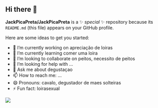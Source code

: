 ## Hi there 👋 


**JackPicaPreta/JackPicaPreta** is a ✨ _special_ ✨ repository because its `README.md` (this file) appears on your GitHub profile.

Here are some ideas to get you started:

- 🔭 I’m currently working on apreciação de loiras
- 🌱 I’m currently learning comer uma loira
- 👯 I’m looking to collaborate on peitos, necessito de peitos
- 🤔 I’m looking for help with ...
- 💬 Ask me about degustaçao
- 📫 How to reach me: ...
- 😄 Pronouns: cavalo, degustador de maes solteiras
- ⚡ Fun fact: loirasexual

![](https://media1.giphy.com/media/v1.Y2lkPTc5MGI3NjExeG1mN3c0MDJpMTJvamhpYmJlNDI2MjcxaTJveHpzdzU1cWV0dThuNyZlcD12MV9pbnRlcm5hbF9naWZfYnlfaWQmY3Q9Zw/VU3rOEJRuBFNC/giphy.webp)
